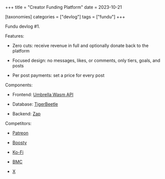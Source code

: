 +++
title = "Creator Funding Platform"
date = 2023-10-21

[taxonomies]
categories = ["devlog"]
tags = ["fundu"]
+++

Fundu devlog #1.

<!-- more -->

Features:

- Zero cuts: receive revenue in full and optionally donate back to the platform

- Focused design: no messages, likes, or comments, only tiers, goals, and posts

- Per post payments: set a price for every post

Components:

- Frontend: [Umbrella Wasm API](https://github.com/thi-ng/umbrella/tree/develop/packages/wasm-api)

- Database: [TigerBeetle](https://github.com/tigerbeetle/tigerbeetle)

- Backend: [Zap](https://github.com/zigzap/zap)

Competitors:

- [Patreon](https://patreon.com)

- [Boosty](https://boosty.to)

- [Ko-Fi](https://ko-fi.com)

- [BMC](https://www.buymeacoffee.com)

- [X](https://twitter.com)

